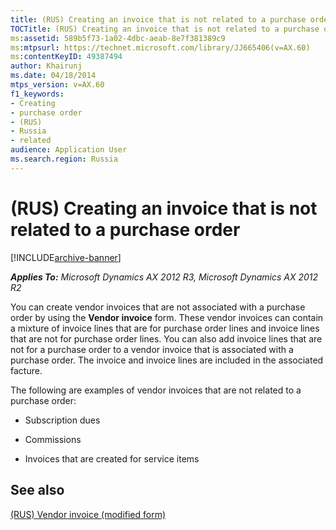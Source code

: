 ```yaml
---
title: (RUS) Creating an invoice that is not related to a purchase order
TOCTitle: (RUS) Creating an invoice that is not related to a purchase order
ms:assetid: 589b5f73-1a02-4dbc-aeab-8e7f381389c9
ms:mtpsurl: https://technet.microsoft.com/library/JJ665406(v=AX.60)
ms:contentKeyID: 49387494
author: Khairunj
ms.date: 04/18/2014
mtps_version: v=AX.60
f1_keywords:
- Creating
- purchase order
- (RUS)
- Russia
- related
audience: Application User
ms.search.region: Russia
---
```


# (RUS) Creating an invoice that is not related to a purchase order 


[!INCLUDE[archive-banner](includes/archive-banner.md)]


_**Applies To:** Microsoft Dynamics AX 2012 R3, Microsoft Dynamics AX 2012 R2_

You can create vendor invoices that are not associated with a purchase order by using the **Vendor invoice** form. These vendor invoices can contain a mixture of invoice lines that are for purchase order lines and invoice lines that are not for purchase order lines. You can also add invoice lines that are not for a purchase order to a vendor invoice that is associated with a purchase order. The invoice and invoice lines are included in the associated facture.

The following are examples of vendor invoices that are not related to a purchase order:

  - Subscription dues

  - Commissions

  - Invoices that are created for service items

## See also

[(RUS) Vendor invoice (modified form)](https://technet.microsoft.com/library/jj733265\(v=ax.60\))

  


